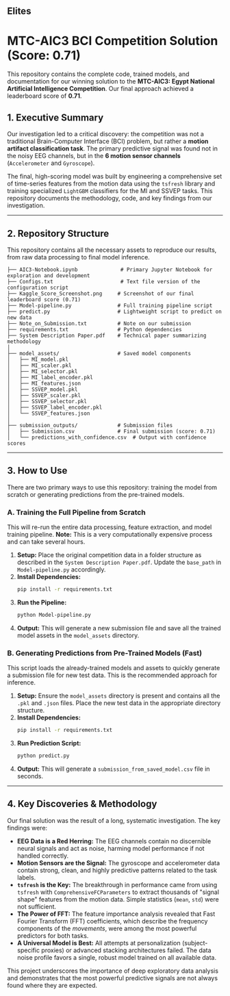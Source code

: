 
## Elites
# MTC-AIC3 BCI Competition Solution (Score: 0.71)

This repository contains the complete code, trained models, and documentation for our winning solution to the **MTC-AIC3: Egypt National Artificial Intelligence Competition**. Our final approach achieved a leaderboard score of **0.71**.

## 1. Executive Summary

Our investigation led to a critical discovery: the competition was not a traditional Brain-Computer Interface (BCI) problem, but rather a **motion artifact classification task**. The primary predictive signal was found not in the noisy EEG channels, but in the **6 motion sensor channels** (`Accelerometer` and `Gyroscope`).

The final, high-scoring model was built by engineering a comprehensive set of time-series features from the motion data using the `tsfresh` library and training specialized `LightGBM` classifiers for the MI and SSVEP tasks. This repository documents the methodology, code, and key findings from our investigation.

---

## 2. Repository Structure

This repository contains all the necessary assets to reproduce our results, from raw data processing to final model inference.


```plaintext
├── AIC3-Notebook.ipynb              # Primary Jupyter Notebook for exploration and development
├── Configs.txt                      # Text file version of the configuration script
├── Kaggle_Score_Screenshot.png     # Screenshot of our final leaderboard score (0.71)
├── Model-pipeline.py               # Full training pipeline script
├── predict.py                      # Lightweight script to predict on new data
├── Note_on_Submission.txt          # Note on our submission
├── requirements.txt                # Python dependencies
├── System Description Paper.pdf    # Technical paper summarizing methodology
│
├── model_assets/                   # Saved model components
│   ├── MI_model.pkl
│   ├── MI_scaler.pkl
│   ├── MI_selector.pkl
│   ├── MI_label_encoder.pkl
│   ├── MI_features.json
│   ├── SSVEP_model.pkl
│   ├── SSVEP_scaler.pkl
│   ├── SSVEP_selector.pkl
│   ├── SSVEP_label_encoder.pkl
│   └── SSVEP_features.json
│
├── submission_outputs/             # Submission files
│   ├── Submission.csv              # Final submission (score: 0.71)
│   └── predictions_with_confidence.csv  # Output with confidence scores
```
---

## 3. How to Use

There are two primary ways to use this repository: training the model from scratch or generating predictions from the pre-trained models.

### A. Training the Full Pipeline from Scratch

This will re-run the entire data processing, feature extraction, and model training pipeline. **Note:** This is a very computationally expensive process and can take several hours.

1.  **Setup:** Place the original competition data in a folder structure as described in the `System Description Paper.pdf`. Update the `base_path` in `Model-pipeline.py` accordingly.
2.  **Install Dependencies:**
    ```bash
    pip install -r requirements.txt
    ```
3.  **Run the Pipeline:**
    ```bash
    python Model-pipeline.py
    ```
4.  **Output:** This will generate a new submission file and save all the trained model assets in the `model_assets` directory.

### B. Generating Predictions from Pre-Trained Models (Fast)

This script loads the already-trained models and assets to quickly generate a submission file for new test data. This is the recommended approach for inference.

1.  **Setup:** Ensure the `model_assets` directory is present and contains all the `.pkl` and `.json` files. Place the new test data in the appropriate directory structure.
2.  **Install Dependencies:**
    ```bash
    pip install -r requirements.txt
    ```
3.  **Run Prediction Script:**
    ```bash
    python predict.py
    ```
4.  **Output:** This will generate a `submission_from_saved_model.csv` file in seconds.

---

## 4. Key Discoveries & Methodology

Our final solution was the result of a long, systematic investigation. The key findings were:

*   **EEG Data is a Red Herring:** The EEG channels contain no discernible neural signals and act as noise, harming model performance if not handled correctly.
*   **Motion Sensors are the Signal:** The gyroscope and accelerometer data contain strong, clean, and highly predictive patterns related to the task labels.
*   **`tsfresh` is the Key:** The breakthrough in performance came from using `tsfresh` with `ComprehensiveFCParameters` to extract thousands of "signal shape" features from the motion data. Simple statistics (`mean`, `std`) were not sufficient.
*   **The Power of FFT:** The feature importance analysis revealed that Fast Fourier Transform (FFT) coefficients, which describe the frequency components of the *movements*, were among the most powerful predictors for both tasks.
*   **A Universal Model is Best:** All attempts at personalization (subject-specific proxies) or advanced stacking architectures failed. The data noise profile favors a single, robust model trained on all available data.

This project underscores the importance of deep exploratory data analysis and demonstrates that the most powerful predictive signals are not always found where they are expected.

